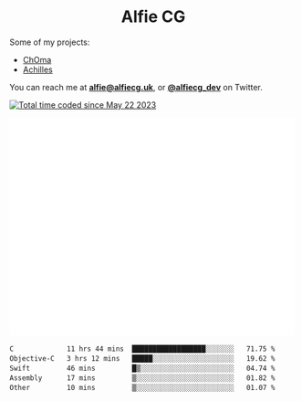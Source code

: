 <h1 align="center">Alfie CG</h1>

Some of my projects:
* [ChOma](https://github.com/opa334/ChOma)
* [Achilles](https://github.com/alfiecg24/Achilles)

You can reach me at **alfie@alfiecg.uk**, or **[@alfiecg_dev](https://twitter.com/alfiecg_dev)** on Twitter.

<a href="https://wakatime.com/@61592169-b9cf-4af8-b6fa-8ac7d4369b01"><img src="https://wakatime.com/badge/user/61592169-b9cf-4af8-b6fa-8ac7d4369b01.svg" alt="Total time coded since May 22 2023" /></a>


<img align="center" src="/github-metrics.svg" alt="Metrics" width="500">

 <!--[![GitHub Streak](https://streak-stats.demolab.com/?user=alfiecg24)](https://git.io/streak-stats)-->

<!--START_SECTION:waka-->

```txt
C             11 hrs 44 mins  ██████████████████░░░░░░░   71.75 %
Objective-C   3 hrs 12 mins   █████░░░░░░░░░░░░░░░░░░░░   19.62 %
Swift         46 mins         █▒░░░░░░░░░░░░░░░░░░░░░░░   04.74 %
Assembly      17 mins         ▒░░░░░░░░░░░░░░░░░░░░░░░░   01.82 %
Other         10 mins         ▒░░░░░░░░░░░░░░░░░░░░░░░░   01.07 %
```

<!--END_SECTION:waka-->
